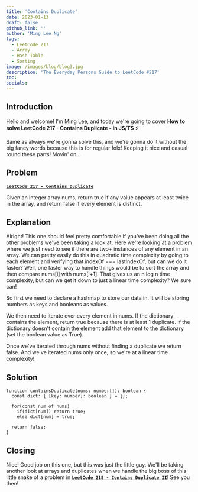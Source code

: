 ```yaml
---
title: 'Contains Duplicate'
date: 2023-01-13
draft: false
github_link: ''
author: 'Ming Lee Ng'
tags:
  - LeetCode 217
  - Array
  - Hash Table
  - Sorting
image: /images/blog/blog3.jpg
description: 'The Everyday Persons Guide to LeetCode #217'
toc:
socials:
---
```


## Introduction

Hello and welcome! I'm Ming Lee, and today we're going to cover **How to solve LeetCode 217 - Contains Duplicate - in JS/TS :zap:**

Same as always we're gonna solve this, and we're gonna do it without the big fancy words because this is for regular folx! Keeping it nice and casual
round these parts! Movin' on...

## Problem

<b><a href='https://leetcode.com/problems/contains-duplicate'>`LeetCode 217 - Contains Duplicate`</a></b>

Given an integer array nums, return true if any value appears at least twice in the array, and return false if every element is distinct.

## Explanation

Alright! This one should feel pretty comfortable if you've been doing all the other problems we've been taking a look at. Here we're looking at a
problem where we just need to see if there are two+ instances of any element in an array. We can pretty easily do this in quadratic time complexity by
going to each element and verifying that indexOf === lastIndexOf, but can we do it faster? Well, one faster way to handle things would be to sort the
array and then compare nums[i] with nums[i+1]. That gives us an n log n time complexity, but can we get it down to just a linear time complexity? We
sure can!

So first we need to declare a hashmap to store our data in. It will be storing numbers as keys and booleans as values.

We then need to iterate over every element in nums. If the dictionary contains the element, return true because there is at least 1 duplicate. If the
dictionary doesn't contain the element add that element to the dictionary (set the boolean value as True).

Once we've iterated through nums without finding a duplicate we return false. And we've iterated nums only once, so we're at a linear time complexity!

## Solution

```
function containsDuplicate(nums: number[]): boolean {
  const dict: { [key: number]: boolean } = {};

  for(const num of nums)
    if(dict[num]) return true;
    else dict[num] = true;

  return false;
}
```

## Closing

Nice! Good job on this one, but this was just the little guy. We'll be taking another look at arrays and duplicates when we handle the big boss of
this little snake of a problem in <a href='../containsduplicateii/'>**`LeetCode 218 - Contains Duplicate II`**</a>! See you then!
